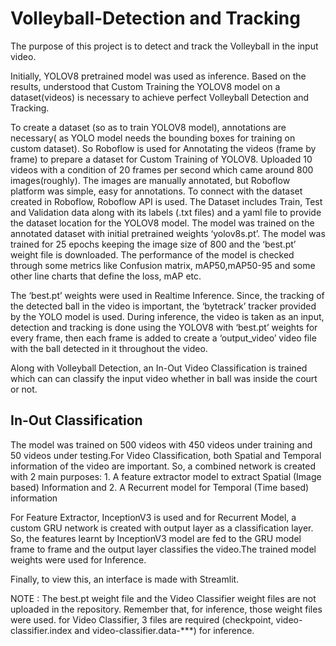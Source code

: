 # Volleyball-Detection and Tracking
 The purpose of this project is to detect and track the Volleyball in the input video. 

Initially, YOLOV8 pretrained model was used as inference. Based on the results, understood that Custom Training the YOLOV8 model on a dataset(videos) is necessary to achieve perfect Volleyball Detection and Tracking.

To create a dataset (so as to train YOLOV8 model), annotations are necessary( as YOLO model needs the bounding boxes for training on custom dataset). So Roboflow is used for Annotating the videos (frame by frame) to prepare a dataset for Custom Training of YOLOV8. Uploaded 10 videos with a condition of 20 frames per second which came around 800 images(roughly). The images are manually annotated, but Roboflow platform was simple, easy for annotations. To connect with the dataset created in Roboflow, Roboflow API is used.
The Dataset includes Train, Test and Validation data along with its labels (.txt files) and a yaml file to provide the dataset location for the YOLOV8 model. The model was trained on the annotated dataset with initial pretrained weights ‘yolov8s.pt’. The model was trained for 25 epochs keeping the image size of 800 and the ‘best.pt’ weight file is downloaded. The performance of the model is checked through some metrics like Confusion matrix, mAP50,mAP50-95 and some other line charts that define the loss, mAP etc.

The ‘best.pt’ weights were used in Realtime Inference. Since, the tracking of the detected ball in the video is important, the ‘bytetrack’ tracker provided by the YOLO model is used. During inference, the video is taken as an input, detection and tracking is done using the YOLOV8 with ‘best.pt’ weights for every frame, then each frame is added to create a ‘output_video’ video file with the ball detected in it throughout the video.

Along with Volleyball Detection, an In-Out Video Classification is trained which can can classify the input video whether in ball was inside the court or not.

## In-Out Classification
The model was trained on 500 videos with 450 videos under training and 50 videos under testing.For Video Classification, both Spatial and Temporal information of the video are important. So, a combined network is created with 2 main purposes:
     1. A feature extractor model to extract Spatial (Image based) Information and
     2. A Recurrent model for Temporal (Time based) information

For Feature Extractor, InceptionV3 is used and for Recurrent Model, a custom GRU network is created with output layer as a classification layer. So, the features learnt by InceptionV3 model are fed to the GRU model frame to frame and the output layer classifies the video.The trained model weights were used for Inference.

Finally, to view this, an interface is made with Streamlit.


NOTE : The best.pt weight file and the Video Classifier weight files are not uploaded in the repository. Remember that, for inference, those weight files were used.
       for Video Classifier, 3 files are required (checkpoint, video-classifier.index and video-classifier.data-***) for inference.

